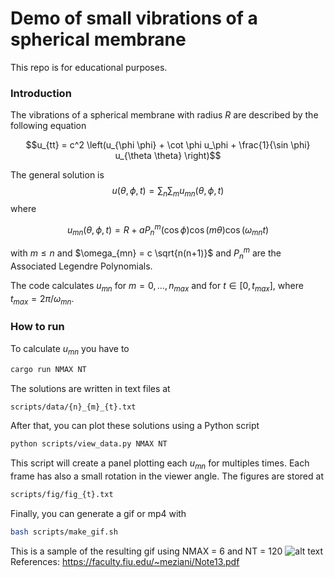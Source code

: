 # Demo of small vibrations of a spherical membrane

This repo is for educational purposes.

### Introduction
The vibrations of a spherical membrane with radius $R$ are described by the following equation

$$u_{tt} = c^2 \left(u_{\phi \phi} + \cot \phi u_\phi + \frac{1}{\sin \phi} u_{\theta \theta} \right)$$

The general solution is
$$u(\theta, \phi, t) = \sum_n \sum_m u_{mn}(\theta, \phi, t)$$
where

$$u_{mn}(\theta, \phi, t) = R + aP_n^m(\cos \phi) \cos(m\theta) \cos(\omega_{mn} t)$$

with $m \leq n$ and $\omega_{mn} = c \sqrt{n(n+1)}$ and $P_n^m$ are the Associated Legendre Polynomials.

The code calculates $u_{mn}$ for $m=0,\dots,n_{max}$ and for $t\in[0,t_{max}]$, where $t_{max} = 2\pi/\omega_{mn}$.

### How to run

To calculate $u_{mn}$ you have to
```Bash
cargo run NMAX NT
```
The solutions are written in text files at 
```Bash
scripts/data/{n}_{m}_{t}.txt
```
After that, you can plot these solutions using a Python script
```Bash
python scripts/view_data.py NMAX NT
```
This script will create a panel plotting each $u_{mn}$ for multiples times. Each frame has also a small rotation in the viewer angle. The figures are stored at
```Bash
scripts/fig/fig_{t}.txt
```
Finally, you can generate a gif or mp4 with
```Bash
bash scripts/make_gif.sh
```

This is a sample of the resulting gif using NMAX = 6 and NT = 120
![alt text](./scripts/fig/out.gif)
References: 
https://faculty.fiu.edu/~meziani/Note13.pdf